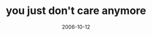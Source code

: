 ---
layout: base.njk
title : 'you just don&#39;t care anymore' 
view_title : 'you just don&#39;t care anymore' 
year : '2006' 
date : '2006-10-12' 
img_file : '/drawing/youjustdontcareanymore.png' 
html_file : 'youjustdontcareanymore' 
next_html : 'ipretendtodothings.html' 
year_order : '271' 
permalink : "title/{{html_file}}.html"
---